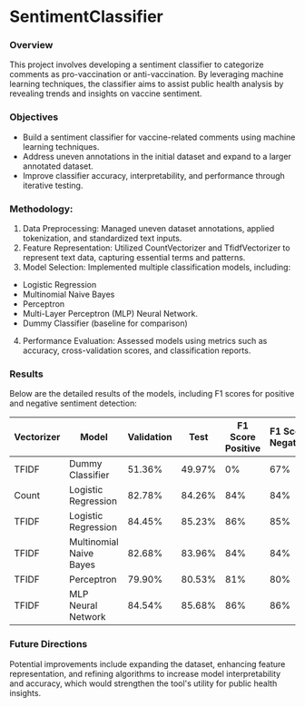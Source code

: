 # SentimentClassifier

### Overview
This project involves developing a sentiment classifier to categorize comments as pro-vaccination or anti-vaccination. By leveraging machine learning techniques, the classifier aims to assist public health analysis by revealing trends and insights on vaccine sentiment.

### Objectives

* Build a sentiment classifier for vaccine-related comments using machine learning techniques.
* Address uneven annotations in the initial dataset and expand to a larger annotated dataset.
* Improve classifier accuracy, interpretability, and performance through iterative testing.

### Methodology:
1. Data Preprocessing: Managed uneven dataset annotations, applied tokenization, and standardized text inputs.
2. Feature Representation: Utilized CountVectorizer and TfidfVectorizer to represent text data, capturing essential terms and patterns.
3. Model Selection: Implemented multiple classification models, including:
* Logistic Regression
* Multinomial Naive Bayes
* Perceptron
* Multi-Layer Perceptron (MLP) Neural Network.
* Dummy Classifier (baseline for comparison)
4. Performance Evaluation: Assessed models using metrics such as accuracy, cross-validation scores, and classification reports.

### Results
Below are the detailed results of the models, including F1 scores for positive and negative sentiment detection:

| **Vectorizer** | **Model**                    | **Validation** | **Test** | **F1 Score Positive** | **F1 Score Negative** |
|----------------|------------------------------|----------------|----------|-----------------------|-----------------------|
| TFIDF          | Dummy Classifier             | 51.36%        | 49.97%   | 0%                    | 67%                   |
| Count          | Logistic Regression          | 82.78%        | 84.26%   | 84%                   | 84%                   |
| TFIDF          | Logistic Regression          | 84.45%        | 85.23%   | 86%                   | 85%                   |
| TFIDF          | Multinomial Naive Bayes      | 82.68%        | 83.96%   | 84%                   | 84%                   |
| TFIDF          | Perceptron                   | 79.90%        | 80.53%   | 81%                   | 80%                   |
| TFIDF          | MLP Neural Network           | 84.54%        | 85.68%   | 86%                   | 86%                   |

### Future Directions

Potential improvements include expanding the dataset, enhancing feature representation, and refining algorithms to increase model interpretability and accuracy, which would strengthen the tool's utility for public health insights.

